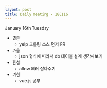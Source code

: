 ```yaml
---
layout: post
title: Daily meeting - 180116
---
```


January 16th Tuesday

* 민준
	* yelp 크롤링 소스 먼저 PR
* 가을
	* json 형식에 따라서 db 테이블 설계 생각해보기
* 환철
	* allow 에러 잡아주기 
* 기현
	* vue.js 공부
